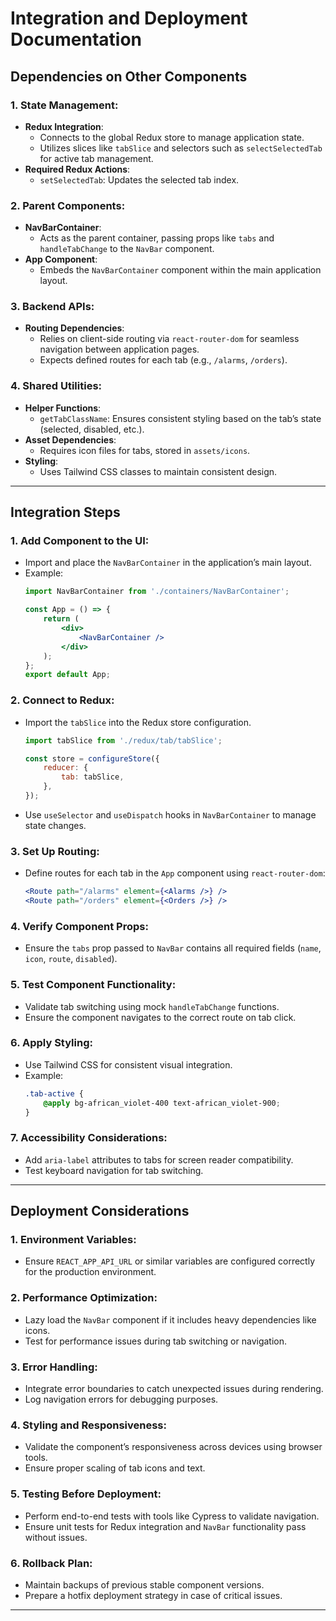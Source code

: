 # **Integration and Deployment Documentation**

## **Dependencies on Other Components**

### 1. **State Management**:

- **Redux Integration**:
  - Connects to the global Redux store to manage application state.
  - Utilizes slices like `tabSlice` and selectors such as `selectSelectedTab` for active tab management.
- **Required Redux Actions**:
  - `setSelectedTab`: Updates the selected tab index.

### 2. **Parent Components**:

- **NavBarContainer**:
  - Acts as the parent container, passing props like `tabs` and `handleTabChange` to the `NavBar` component.
- **App Component**:
  - Embeds the `NavBarContainer` component within the main application layout.

### 3. **Backend APIs**:

- **Routing Dependencies**:
  - Relies on client-side routing via `react-router-dom` for seamless navigation between application pages.
  - Expects defined routes for each tab (e.g., `/alarms`, `/orders`).

### 4. **Shared Utilities**:

- **Helper Functions**:
  - `getTabClassName`: Ensures consistent styling based on the tab’s state (selected, disabled, etc.).
- **Asset Dependencies**:
  - Requires icon files for tabs, stored in `assets/icons`.
- **Styling**:
  - Uses Tailwind CSS classes to maintain consistent design.

---

## **Integration Steps**

### 1. **Add Component to the UI**:

- Import and place the `NavBarContainer` in the application’s main layout.
- Example:
  ```jsx
  import NavBarContainer from './containers/NavBarContainer';

  const App = () => {
      return (
          <div>
              <NavBarContainer />
          </div>
      );
  };
  export default App;
  ```

### 2. **Connect to Redux**:

- Import the `tabSlice` into the Redux store configuration.
  ```javascript
  import tabSlice from './redux/tab/tabSlice';

  const store = configureStore({
      reducer: {
          tab: tabSlice,
      },
  });
  ```
- Use `useSelector` and `useDispatch` hooks in `NavBarContainer` to manage state changes.

### 3. **Set Up Routing**:

- Define routes for each tab in the `App` component using `react-router-dom`:
  ```jsx
  <Route path="/alarms" element={<Alarms />} />
  <Route path="/orders" element={<Orders />} />
  ```

### 4. **Verify Component Props**:

- Ensure the `tabs` prop passed to `NavBar` contains all required fields (`name`, `icon`, `route`, `disabled`).

### 5. **Test Component Functionality**:

- Validate tab switching using mock `handleTabChange` functions.
- Ensure the component navigates to the correct route on tab click.

### 6. **Apply Styling**:

- Use Tailwind CSS for consistent visual integration.
- Example:
  ```css
  .tab-active {
      @apply bg-african_violet-400 text-african_violet-900;
  }
  ```

### 7. **Accessibility Considerations**:

- Add `aria-label` attributes to tabs for screen reader compatibility.
- Test keyboard navigation for tab switching.

---

## **Deployment Considerations**

### 1. **Environment Variables**:

- Ensure `REACT_APP_API_URL` or similar variables are configured correctly for the production environment.

### 2. **Performance Optimization**:

- Lazy load the `NavBar` component if it includes heavy dependencies like icons.
- Test for performance issues during tab switching or navigation.

### 3. **Error Handling**:

- Integrate error boundaries to catch unexpected issues during rendering.
- Log navigation errors for debugging purposes.

### 4. **Styling and Responsiveness**:

- Validate the component’s responsiveness across devices using browser tools.
- Ensure proper scaling of tab icons and text.

### 5. **Testing Before Deployment**:

- Perform end-to-end tests with tools like Cypress to validate navigation.
- Ensure unit tests for Redux integration and `NavBar` functionality pass without issues.

### 6. **Rollback Plan**:

- Maintain backups of previous stable component versions.
- Prepare a hotfix deployment strategy in case of critical issues.

---

